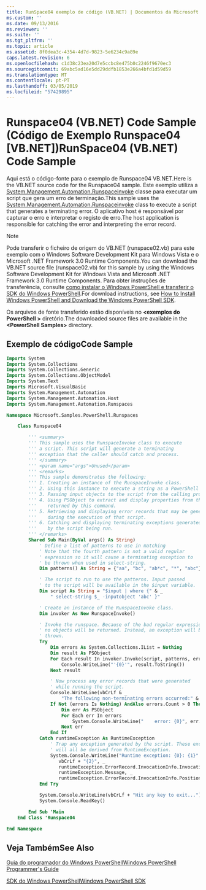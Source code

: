 ```yaml
---
title: RunSpace04 exemplo de código (VB.NET) | Documentos da Microsoft
ms.custom: ''
ms.date: 09/13/2016
ms.reviewer: ''
ms.suite: ''
ms.tgt_pltfrm: ''
ms.topic: article
ms.assetid: 8f0dea3c-4354-4d7d-9823-5e6234c9a89e
caps.latest.revision: 6
ms.openlocfilehash: c1d38c23ea20d7e5ccbc8e475b0c2246f9670ec3
ms.sourcegitcommit: 69abc5ad16e5dd29ddfb1853e266a4bfd1d59d59
ms.translationtype: MT
ms.contentlocale: pt-PT
ms.lasthandoff: 03/05/2019
ms.locfileid: "57429895"
---
```

# <a name="runspace04--vbnet-code-sample"></a><span data-ttu-id="7f8e9-102">Runspace04 (VB.NET) Code Sample (Código de Exemplo Runspace04 [VB.NET])</span><span class="sxs-lookup"><span data-stu-id="7f8e9-102">RunSpace04  (VB.NET) Code Sample</span></span>

<span data-ttu-id="7f8e9-103">Aqui está o código-fonte para o exemplo de Runspace04 VB.NET.</span><span class="sxs-lookup"><span data-stu-id="7f8e9-103">Here is the VB.NET source code for the Runspace04 sample.</span></span> <span data-ttu-id="7f8e9-104">Este exemplo utiliza a [System.Management.Automation.Runspaceinvoke](/dotnet/api/System.Management.Automation.RunspaceInvoke) classe para executar um script que gera um erro de terminação.</span><span class="sxs-lookup"><span data-stu-id="7f8e9-104">This sample uses the [System.Management.Automation.Runspaceinvoke](/dotnet/api/System.Management.Automation.RunspaceInvoke) class to execute a script that generates a terminating error.</span></span> <span data-ttu-id="7f8e9-105">O aplicativo host é responsável por capturar o erro e interpretar o registo de erro.</span><span class="sxs-lookup"><span data-stu-id="7f8e9-105">The host application is responsible for catching the error and interpreting the error record.</span></span>

> [!NOTE]
> <span data-ttu-id="7f8e9-106">Pode transferir o ficheiro de origem do VB.NET (runspace02.vb) para este exemplo com o Windows Software Development Kit para Windows Vista e o Microsoft .NET Framework 3.0 Runtime Components.</span><span class="sxs-lookup"><span data-stu-id="7f8e9-106">You can download the VB.NET source file (runspace02.vb) for this sample by using the Windows Software Development Kit for Windows Vista and Microsoft .NET Framework 3.0 Runtime Components.</span></span> <span data-ttu-id="7f8e9-107">Para obter instruções de transferência, consulte [como instalar o Windows PowerShell e transferir o SDK do Windows PowerShell](/powershell/developer/installing-the-windows-powershell-sdk).</span><span class="sxs-lookup"><span data-stu-id="7f8e9-107">For download instructions, see [How to Install Windows PowerShell and Download the Windows PowerShell SDK](/powershell/developer/installing-the-windows-powershell-sdk).</span></span>
>
> <span data-ttu-id="7f8e9-108">Os arquivos de fonte transferido estão disponíveis no  **\<exemplos do PowerShell >** diretório.</span><span class="sxs-lookup"><span data-stu-id="7f8e9-108">The downloaded source files are available in the **\<PowerShell Samples>** directory.</span></span>

## <a name="code-sample"></a><span data-ttu-id="7f8e9-109">Exemplo de código</span><span class="sxs-lookup"><span data-stu-id="7f8e9-109">Code Sample</span></span>

```vb
Imports System
Imports System.Collections
Imports System.Collections.Generic
Imports System.Collections.ObjectModel
Imports System.Text
Imports Microsoft.VisualBasic
Imports System.Management.Automation
Imports System.Management.Automation.Host
Imports System.Management.Automation.Runspaces

Namespace Microsoft.Samples.PowerShell.Runspaces

    Class Runspace04

        ''' <summary>
        ''' This sample uses the RunspaceInvoke class to execute
        ''' a script. This script will generate a terminating
        ''' exception that the caller should catch and process.
        ''' </summary>
        ''' <param name="args">Unused</param>
        ''' <remarks>
        ''' This sample demonstrates the following:
        ''' 1. Creating an instance of the RunspaceInvoke class.
        ''' 2. Using this instance to execute a string as a PowerShell script.
        ''' 3. Passing input objects to the script from the calling program.
        ''' 4. Using PSObject to extract and display properties from the objects
        '''    returned by this command.
        ''' 5. Retrieving and displaying error records that may be generated
        '''    during the execution of that script.
        ''' 6. Catching and displaying terminating exceptions generated
        '''    by the script being run.
        ''' </remarks>
        Shared Sub Main(ByVal args() As String)
            ' Define a list of patterns to use in matching
            ' Note that the fourth pattern is not a valid regular
            ' expression so it will cause a terminating exception to
            ' be thrown when used in select-string.
            Dim patterns() As String = {"aa", "bc", "ab*c", "*", "abc"}

            ' The script to run to use the patterns. Input passed
            ' to the script will be available in the $input variable.
            Dim script As String = "$input | where {" & _
                " select-string $_ -inputobject 'abc' }"

            ' Create an instance of the RunspaceInvoke class.
            Dim invoker As New RunspaceInvoke()

            ' Invoke the runspace. Because of the bad regular expression,
            ' no objects will be returned. Instead, an exception will be
            ' thrown.
            Try
                Dim errors As System.Collections.IList = Nothing
                Dim result As PSObject
                For Each result In invoker.Invoke(script, patterns, errors)
                    Console.WriteLine("'{0}'", result.ToString())
                Next result

                ' Now process any error records that were generated
                ' while running the script.
                Console.WriteLine(vbCrLf & _
                    "The following non-terminating errors occurred:" & vbCrLf)
                If Not (errors Is Nothing) AndAlso errors.Count > 0 Then
                    Dim err As PSObject
                    For Each err In errors
                        System.Console.WriteLine("    error: {0}", err.ToString())
                    Next err
                End If
            Catch runtimeException As RuntimeException
                ' Trap any exception generated by the script. These exceptions
                ' will all be derived from RuntimeException.
                System.Console.WriteLine("Runtime exception: {0}: {1}" & _
                   vbCrLf + "{2}", _
                   runtimeException.ErrorRecord.InvocationInfo.InvocationName, _
                   runtimeException.Message, _
                   runtimeException.ErrorRecord.InvocationInfo.PositionMessage)
            End Try

            System.Console.WriteLine(vbCrLf + "Hit any key to exit...")
            System.Console.ReadKey()

        End Sub 'Main
    End Class 'Runspace04

End Namespace
```

<!-- TODO!!!: [!code-csharp[Runspace04.vb](../../powershell-sdk-samples/SDK-2.0/vb/Runspace01/Runspace04.vb#L09-L92 "Runspace04.vb")] -->

## <a name="see-also"></a><span data-ttu-id="7f8e9-110">Veja Também</span><span class="sxs-lookup"><span data-stu-id="7f8e9-110">See Also</span></span>

[<span data-ttu-id="7f8e9-111">Guia do programador do Windows PowerShell</span><span class="sxs-lookup"><span data-stu-id="7f8e9-111">Windows PowerShell Programmer's Guide</span></span>](./windows-powershell-programmer-s-guide.md)

[<span data-ttu-id="7f8e9-112">SDK do Windows PowerShell</span><span class="sxs-lookup"><span data-stu-id="7f8e9-112">Windows PowerShell SDK</span></span>](../windows-powershell-reference.md)